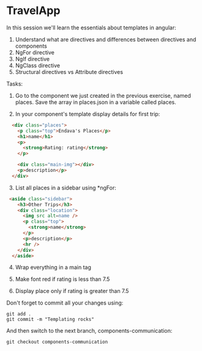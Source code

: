 # TravelApp

In this session we'll learn the essentials about templates in angular:

1.  Understand what are directives and differences between directives and components
2.  NgFor directive
3.  NgIf directive
4.  NgClass directive
5.  Structural directives vs Attribute directives

Tasks:

1.  Go to the component we just created in the previous exercise, named places. Save the array in places.json in a variable called places.

2.  In your component's template display details for first trip:

```html
  <div class="places">
    <p class="top">Endava's Places</p>
    <h1>name</h1>
    <p>
      <strong>Rating: rating</strong>
    </p>

    <div class="main-img"></div>
    <p>description</p>
  </div>
```

3.  List all places in a sidebar using \*ngFor:

```html
 <aside class="sidebar">
    <h3>Other Trips</h3>
    <div class="location">
      <img src alt=name />
      <p class="top">
        <strong>name</strong>
      </p>
      <p>description</p>
      <hr />
    </div>
  </aside>
```

4.  Wrap everything in a main tag

5.  Make font red if rating is less than 7.5

6.  Display place only if rating is greater than 7.5

Don't forget to commit all your changes using:

```console
git add .
git commit -m "Templating rocks"
```

And then switch to the next branch, components-communication:

```console
git checkout components-communication
```
